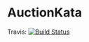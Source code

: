# AuctionKata

Travis: [![Build Status](https://www.travis-ci.org/siimhs/AuctionKata.svg?branch=master)](https://www.travis-ci.org/siimhs/AuctionKata)
